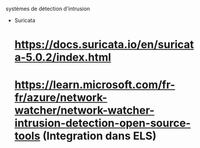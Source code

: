 systèmes de détection d'intrusion
  - Suricata
      # https://docs.suricata.io/en/suricata-5.0.2/index.html
      # https://learn.microsoft.com/fr-fr/azure/network-watcher/network-watcher-intrusion-detection-open-source-tools (Integration dans ELS)  
